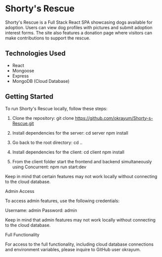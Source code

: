 # Shorty's Rescue

Shorty's Rescue is a Full Stack React SPA showcasing dogs available for adoption. Users can view dog profiles with pictures and submit adoption interest forms. The site also features a donation page where visitors can make contributions to support the rescue.

## Technologies Used

- React
- Mongoose
- Express
- MongoDB (Cloud Database)

## Getting Started

To run Shorty's Rescue locally, follow these steps:

1. Clone the repository:
   git clone https://github.com/okrayum/Shorty-s-Rescue.git

2. Install dependencies for the server:
   cd server
   npm install

3. Go back to the root directory:
   cd ..

4. Install dependencies for the client:
   cd client
   npm install

5. From the client folder start the frontend and backend simultaneously using Concurrent:
   npm run start:dev

Keep in mind that certain features may not work locally without connecting to the cloud database.

Admin Access

To access admin features, use the following credentials:

  Username: admin   Password: admin
  
Keep in mind that admin features may not work locally without connecting to the cloud database.

Full Functionality

For access to the full functionality, including cloud database connections and environment variables, please inquire to GitHub user okrayum.
